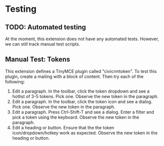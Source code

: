 # Testing

## TODO: Automated testing

At the moment, this extension does not have any automated tests. However, we
can still track manual test scripts.

## Manual Test: Tokens

This extension defines a TinyMCE plugin called "civicrmtoken".  To test this
plugin, create a mailing with a block of content. Then try each of the following:

 1. Edit a paragraph. In the toolbar, click the token dropdown and see a hotlist of 3-5 tokens. Pick one. Observe the new token in the paragraph.
 2. Edit a paragraph. In the toolbar, click the token icon and see a dialog. Pick one. Observe the new token in the paragraph.
 3. Edit a paragraph. Press Ctrl-Shift-T and see a dialog. Enter a filter and pick a token using the keyboard. Observe the new token in the paragraph.
 4. Edit a heading or button. Ensure that the the token icon/dropdown/hotkey work as expected. Observe the new token in the heading or button.
